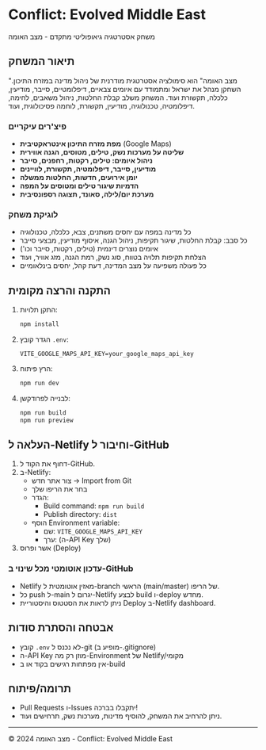 # Conflict: Evolved Middle East

משחק אסטרטגיה גיאופוליטי מתקדם - מצב האומה

## תיאור המשחק
"מצב האומה" הוא סימולציה אסטרטגית מודרנית של ניהול מדינה במזרח התיכון. השחקן מנהל את ישראל ומתמודד עם איומים צבאיים, דיפלומטיים, סייבר, מודיעין, כלכלה, תקשורת ועוד. המשחק משלב קבלת החלטות, ניהול משאבים, לחימה, דיפלומטיה, טכנולוגיה, מודיעין, תקשורת, לוחמה פסיכולוגית, ועוד.

### פיצ'רים עיקריים
- **מפת מזרח התיכון אינטראקטיבית** (Google Maps)
- **שליטה על מערכות נשק, טילים, מטוסים, הגנה אווירית**
- **ניהול איומים: טילים, רקטות, רחפנים, סייבר**
- **מודיעין, סייבר, דיפלומטיה, תקשורת, לוויינים**
- **יומן אירועים, חדשות, החלטות ממשלה**
- **הדמיות שיגור טילים ומטוסים על המפה**
- **מערכת יום/לילה, סאונד, תצוגה רספונסיבית**

### לוגיקת משחק
- כל מדינה במפה עם יחסים משתנים, צבא, כלכלה, טכנולוגיה
- כל סבב: קבלת החלטות, שיגור תקיפות, ניהול הגנה, איסוף מודיעין, מבצעי סייבר
- איומים נוצרים דינמית (טילים, רקטות, סייבר וכו')
- הצלחת תקיפות תלויה בטווח, סוג נשק, רמת הגנה, מזג אוויר, ועוד
- כל פעולה משפיעה על מצב המדינה, דעת קהל, יחסים בינלאומיים

## התקנה והרצה מקומית
1. התקן תלויות:
   ```bash
   npm install
   ```
2. הגדר קובץ `.env`:
   ```env
   VITE_GOOGLE_MAPS_API_KEY=your_google_maps_api_key
   ```
3. הרץ פיתוח:
   ```bash
   npm run dev
   ```
4. לבנייה לפרודקשן:
   ```bash
   npm run build
   npm run preview
   ```

## העלאה ל-Netlify וחיבור ל-GitHub
1. דחוף את הקוד ל-GitHub.
2. ב-Netlify:
   - צור אתר חדש → Import from Git
   - בחר את הריפו שלך
   - הגדר:
     - Build command: `npm run build`
     - Publish directory: `dist`
   - הוסף Environment variable:
     - שם: `VITE_GOOGLE_MAPS_API_KEY`
     - ערך: (ה-API Key שלך)
3. אשר ופרוס (Deploy)

### עדכון אוטומטי מכל שינוי ב-GitHub
- Netlify מאזין אוטומטית ל-branch הראשי (main/master) של הריפו.
- כל push ל-main יגרום ל-Netlify לבצע build ו-deploy מחדש.
- ניתן לראות את הסטטוס והיסטוריית Deploy ב-Netlify dashboard.

## אבטחה והסתרת סודות
- קובץ `.env` לא נכנס ל-git (מופיע ב-.gitignore)
- ה-API Key מוזן רק מה-Environment של Netlify/מקומי
- אין מפתחות רגישים בקוד או ב-build

## תרומה/פיתוח
- Pull Requests ו-Issues יתקבלו בברכה!
- ניתן להרחיב את המשחק, להוסיף מדינות, מערכות נשק, תרחישים ועוד.

---

© 2024 מצב האומה - Conflict: Evolved Middle East 